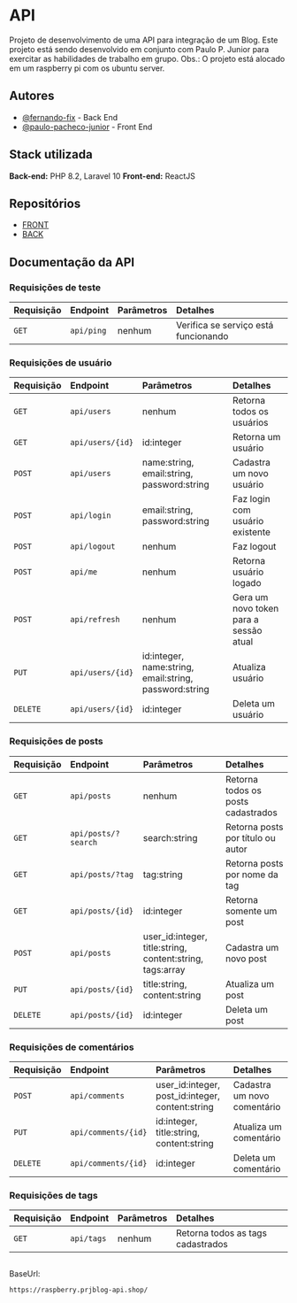 
# API

Projeto de desenvolvimento de uma API para integração de um Blog.
Este projeto está sendo desenvolvido em conjunto com Paulo P. Junior para exercitar as habilidades de trabalho em grupo.
Obs.: O projeto está alocado em um raspberry pi com os ubuntu server.

## Autores

- [@fernando-fix](https://www.github.com/fernando-fix) - Back End
- [@paulo-pacheco-junior](https://github.com/paulo-pacheco-junior) - Front End

## Stack utilizada

**Back-end:** PHP 8.2, Laravel 10
**Front-end:** ReactJS

## Repositórios

- [FRONT](https://github.com/Paulo-Pacheco-Junior/collab-prjblog-reactjs)
- [BACK](https://github.com/fernando-fix/collab-prjBlog)

## Documentação da API

### Requisições de teste

| Requisição | Endpoint            | Parâmetros                                                      | Detalhes                               |
| :--------- | :------------------ | :-------------------------------------------------------------- | :------------------------------------- |
|`GET`       | `api/ping`          | nenhum                                                          | Verifica se serviço está funcionando   |


### Requisições de usuário

| Requisição | Endpoint            | Parâmetros                                                      | Detalhes                               |
| :--------- | :------------------ | :-------------------------------------------------------------- | :------------------------------------- |
|`GET`       | `api/users`         | nenhum                                                          | Retorna todos os usuários              |
|`GET`       | `api/users/{id}`    | id:integer                                                      | Retorna um usuário                     |
|`POST`      | `api/users`         | name:string, email:string, password:string                      | Cadastra um novo usuário               |
|`POST`      | `api/login`         | email:string, password:string                                   | Faz login com usuário existente        |
|`POST`      | `api/logout`        | nenhum                                                          | Faz logout                             |
|`POST`      | `api/me`            | nenhum                                                          | Retorna usuário logado                 |
|`POST`      | `api/refresh`       | nenhum                                                          | Gera um novo token para a sessão atual |
|`PUT`       | `api/users/{id}`    | id:integer, name:string, email:string, password:string          | Atualiza usuário                       |
|`DELETE`    | `api/users/{id}`    | id:integer                                                      | Deleta um usuário                      |

### Requisições de posts

| Requisição | Endpoint            | Parâmetros                                                      | Detalhes                               |
| :--------- | :------------------ | :-------------------------------------------------------------- | :------------------------------------- |
|`GET`       | `api/posts`         | nenhum                                                          | Retorna todos os posts cadastrados     |
|`GET`       | `api/posts/?search` | search:string                                                   | Retorna posts por título ou autor      |
|`GET`       | `api/posts/?tag`    | tag:string                                                      | Retorna posts por nome da tag          |
|`GET`       | `api/posts/{id}`    | id:integer                                                      | Retorna somente um post                |
|`POST`      | `api/posts`         | user_id:integer, title:string, content:string, tags:array       | Cadastra um novo post                  |
|`PUT`       | `api/posts/{id}`    | title:string, content:string                                    | Atualiza um post                       |
|`DELETE`    | `api/posts/{id}`    | id:integer                                                      | Deleta um post                         |

### Requisições de comentários
| Requisição | Endpoint            | Parâmetros                                                      | Detalhes                               |
| :--------- | :------------------ | :-------------------------------------------------------------- | :------------------------------------- |
|`POST`      | `api/comments`      | user_id:integer, post_id:integer, content:string                | Cadastra um novo comentário            |
|`PUT`       | `api/comments/{id}` | id:integer, title:string, content:string                        | Atualiza um comentário                 |
|`DELETE`    | `api/comments/{id}` | id:integer                                                      | Deleta um comentário                   |

### Requisições de tags

| Requisição | Endpoint            | Parâmetros                                                      | Detalhes                               |
| :--------- | :------------------ | :-------------------------------------------------------------- | :------------------------------------- |
|`GET`       | `api/tags`          | nenhum                                                          | Retorna todos as tags cadastrados      |

##

BaseUrl:
```bash
https://raspberry.prjblog-api.shop/
```

